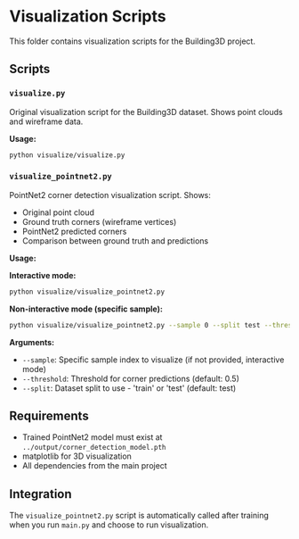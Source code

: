 # Visualization Scripts

This folder contains visualization scripts for the Building3D project.

## Scripts

### `visualize.py`
Original visualization script for the Building3D dataset. Shows point clouds and wireframe data.

**Usage:**
```bash
python visualize/visualize.py
```

### `visualize_pointnet2.py`
PointNet2 corner detection visualization script. Shows:
- Original point cloud
- Ground truth corners (wireframe vertices)
- PointNet2 predicted corners
- Comparison between ground truth and predictions

**Usage:**

**Interactive mode:**
```bash
python visualize/visualize_pointnet2.py
```

**Non-interactive mode (specific sample):**
```bash
python visualize/visualize_pointnet2.py --sample 0 --split test --threshold 0.5
```

**Arguments:**
- `--sample`: Specific sample index to visualize (if not provided, interactive mode)
- `--threshold`: Threshold for corner predictions (default: 0.5)
- `--split`: Dataset split to use - 'train' or 'test' (default: test)

## Requirements

- Trained PointNet2 model must exist at `../output/corner_detection_model.pth`
- matplotlib for 3D visualization
- All dependencies from the main project

## Integration

The `visualize_pointnet2.py` script is automatically called after training when you run `main.py` and choose to run visualization.
